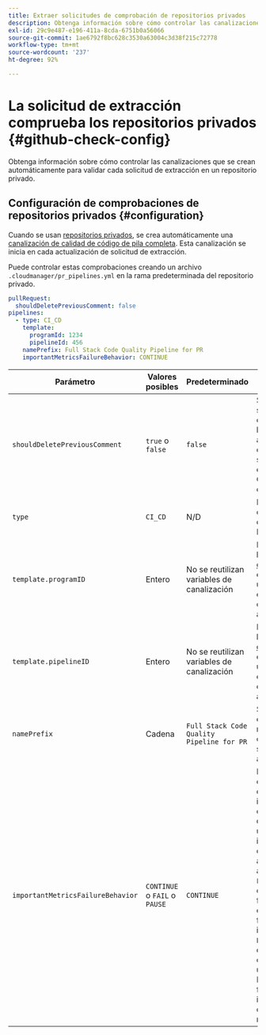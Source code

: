 ```yaml
---
title: Extraer solicitudes de comprobación de repositorios privados
description: Obtenga información sobre cómo controlar las canalizaciones que se crean automáticamente para validar cada solicitud de extracción en un repositorio privado.
exl-id: 29c9e487-e196-411a-8cda-6751b0a56066
source-git-commit: 1ae6792f8bc628c3530a63004c3d38f215c72778
workflow-type: tm+mt
source-wordcount: '237'
ht-degree: 92%

---
```


# La solicitud de extracción comprueba los repositorios privados {#github-check-config}

<!--OLD TITLE THAT I THOUGHT WAS BETTER Check configuration for private repositories -->

Obtenga información sobre cómo controlar las canalizaciones que se crean automáticamente para validar cada solicitud de extracción en un repositorio privado.

## Configuración de comprobaciones de repositorios privados {#configuration}

Cuando se usan [repositorios privados](private-repositories.md#using), se crea automáticamente una [canalización de calidad de código de pila completa](/help/overview/ci-cd-pipelines.md). Esta canalización se inicia en cada actualización de solicitud de extracción.

Puede controlar estas comprobaciones creando un archivo `.cloudmanager/pr_pipelines.yml` en la rama predeterminada del repositorio privado.

```yaml
pullRequest:
  shouldDeletePreviousComment: false
pipelines:
  - type: CI_CD
    template:
      programId: 1234
      pipelineId: 456
    namePrefix: Full Stack Code Quality Pipeline for PR
    importantMetricsFailureBehavior: CONTINUE
```

| Parámetro | Valores posibles | Predeterminado | Descripción |
| --- | --- | --- | --- |
| `shouldDeletePreviousComment` | `true` o `false` | `false` | Si se conserva solo el último comentario con los resultados del análisis de código de esta solicitud de extracción de GitHub o si se conserva todo. |
| `type` | `CI_CD` | N/D | Define el comportamiento de una CI/CD Pipeline. |
| `template.programID` | Entero | No se reutilizan variables de canalización | Puede reutilizar las [variables de canalización](/help/getting-started/build-environment.md#pipeline-variables) establecidas en una canalización existente, que cada PR crea automáticamente. |
| `template.pipelineID` | Entero | No se reutilizan variables de canalización | Puede reutilizar las [variables de canalización](/help/getting-started/build-environment.md#pipeline-variables) establecidas en una canalización existente, que cada PR crea automáticamente. |
| `namePrefix` | Cadena | `Full Stack Code Quality Pipeline for PR` | Se utiliza para establecer el nombre de la canalización que se crea automáticamente. |
| `importantMetricsFailureBehavior` | `CONTINUE` o `FAIL` o `PAUSE` | `CONTINUE` | Establece el comportamiento de las métricas importantes de la canalización<br>`CONTINUE` = Si falla una métrica importante, la canalización avanzará automáticamente<br>`FAIL` = La canalización finalizará con el estado ERROR si falla una métrica importante<br>`PAUSE` = El paso de análisis de código recibirá un estado de ESPERA cuando falle una métrica importante y se deberá reanudar manualmente. |
